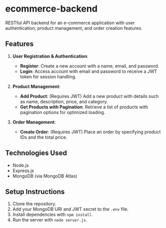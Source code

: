 # ecommerce-backend

RESTful API backend for an e-commerce application with user authentication, product management, and order creation features.

## Features

1. **User Registration & Authentication**:

   - **Register**: Create a new account with a name, email, and password.
   - **Login**: Access account with email and password to receive a JWT token for session handling.

2. **Product Management**:

   - **Add Product**: (Requires JWT) Add a new product with details such as name, description, price, and category.
   - **Get Products with Pagination**: Retrieve a list of products with pagination options for optimized loading.

3. **Order Management**:
   - **Create Order**: (Requires JWT) Place an order by specifying product IDs and the total price.

## Technologies Used

- Node.js
- Express.js
- MongoDB (via MongoDB Atlas)

## Setup Instructions

1. Clone the repository.
2. Add your MongoDB URI and JWT secret to the `.env` file.
3. Install dependencies with `npm install`.
4. Run the server with `node server.js`.
